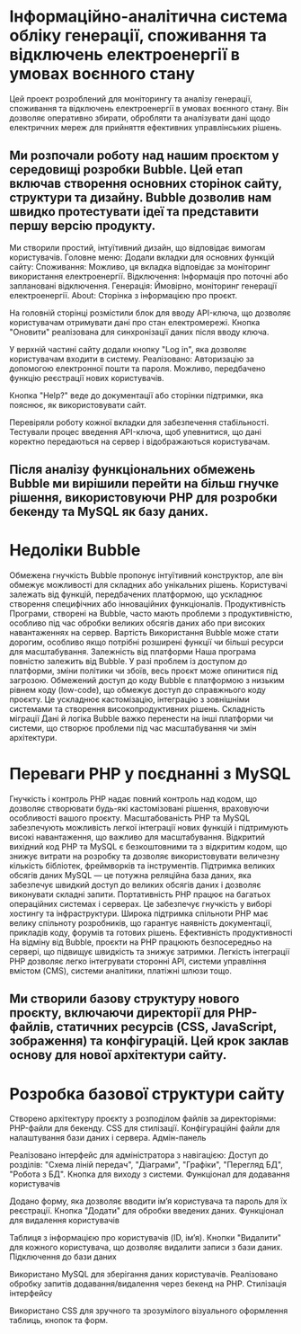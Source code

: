 # Інформаційно-аналітична система обліку генерації, споживання та відключень електроенергії в умовах воєнного стану

Цей проект розроблений для моніторингу та аналізу генерації, споживання та відключень електроенергії в умовах воєнного стану. Він дозволяє оперативно збирати, обробляти та аналізувати дані щодо електричних мереж для прийняття ефективних управлінських рішень.

##  Ми розпочали роботу над нашим проєктом у середовищі розробки Bubble. Цей етап включав створення основних сторінок сайту, структури та дизайну. Bubble дозволив нам швидко протестувати ідеї та представити першу версію продукту.

Ми створили простий, інтуїтивний дизайн, що відповідає вимогам користувачів.
Головне меню: Додали вкладки для основних функцій сайту:
Споживання: Можливо, ця вкладка відповідає за моніторинг використання електроенергії.
Відключення: Інформація про поточні або заплановані відключення.
Генерація: Ймовірно, моніторинг генерації електроенергії.
About: Сторінка з інформацією про проєкт.

На головній сторінці розмістили блок для вводу API-ключа, що дозволяє користувачам отримувати дані про стан електромережі. Кнопка "Оновити" реалізована для синхронізації даних після вводу ключа.

У верхній частині сайту додали кнопку "Log in", яка дозволяє користувачам входити в систему. Реалізовано: Авторизацію за допомогою електронної пошти та пароля. Можливо, передбачено функцію реєстрації нових користувачів.

Кнопка "Help?" веде до документації або сторінки підтримки, яка пояснює, як використовувати сайт.

Перевіряли роботу кожної вкладки для забезпечення стабільності. Тестували процес введення API-ключа, щоб упевнитися, що дані коректно передаються на сервер і відображаються користувачам.

## Після аналізу функціональних обмежень Bubble ми вирішили перейти на більш гнучке рішення, використовуючи PHP для розробки бекенду та MySQL як базу даних.
# Недоліки Bubble
Обмежена гнучкість
Bubble пропонує інтуїтивний конструктор, але він обмежує можливості для складних або унікальних рішень. Користувачі залежать від функцій, передбачених платформою, що ускладнює створення специфічних або інноваційних функціоналів.
Продуктивність
Програми, створені на Bubble, часто мають проблеми з продуктивністю, особливо під час обробки великих обсягів даних або при високих навантаженнях на сервер. Вартість
Використання Bubble може стати дорогим, особливо якщо потрібні розширені функції чи більші ресурси для масштабування. Залежність від платформи
Наша програма повністю залежить від Bubble. У разі проблем із доступом до платформи, зміни політики чи збоїв, весь проєкт може опинитися під загрозою. Обмежений доступ до коду
Bubble є платформою з низьким рівнем коду (low-code), що обмежує доступ до справжнього коду проєкту. Це ускладнює кастомізацію, інтеграцію з зовнішніми системами та створення високопродуктивних рішень. Складність міграції
Дані й логіка Bubble важко перенести на інші платформи чи системи, що створює проблеми під час масштабування чи змін архітектури.

# Переваги PHP у поєднанні з MySQL
Гнучкість і контроль
PHP надає повний контроль над кодом, що дозволяє створювати будь-які кастомізовані рішення, враховуючи особливості вашого проєкту. Масштабованість
PHP та MySQL забезпечують можливість легкої інтеграції нових функцій і підтримують високі навантаження, що важливо для масштабування. Відкритий вихідний код
PHP та MySQL є безкоштовними та з відкритим кодом, що знижує витрати на розробку та дозволяє використовувати величезну кількість бібліотек, фреймворків та інструментів. Підтримка великих обсягів даних
MySQL — це потужна реляційна база даних, яка забезпечує швидкий доступ до великих обсягів даних і дозволяє виконувати складні запити. Портативність
PHP працює на багатьох операційних системах і серверах. Це забезпечує гнучкість у виборі хостингу та інфраструктури. Широка підтримка спільноти
PHP має велику спільноту розробників, що гарантує наявність документації, прикладів коду, форумів та готових рішень. Ефективність продуктивності
На відміну від Bubble, проєкти на PHP працюють безпосередньо на сервері, що підвищує швидкість та знижує затримки. Легкість інтеграції
PHP дозволяє легко інтегрувати сторонні API, системи управління вмістом (CMS), системи аналітики, платіжні шлюзи тощо.

## Ми створили базову структуру нового проєкту, включаючи директорії для PHP-файлів, статичних ресурсів (CSS, JavaScript, зображення) та конфігурацій. Цей крок заклав основу для нової архітектури сайту.
# Розробка базової структури сайту
Створено архітектуру проєкту з розподілом файлів за директоріями: PHP-файли для бекенду. CSS для стилізації. Конфігураційні файли для налаштування бази даних і сервера. Адмін-панель

Реалізовано інтерфейс для адміністратора з навігацією: Доступ до розділів: "Схема ліній передач", "Діаграми", "Графіки", "Перегляд БД", "Робота з БД". Кнопка для виходу з системи. Функціонал для додавання користувачів

Додано форму, яка дозволяє вводити ім’я користувача та пароль для їх реєстрації. Кнопка "Додати" для обробки введених даних. Функціонал для видалення користувачів

Таблиця з інформацією про користувачів (ID, ім’я). Кнопки "Видалити" для кожного користувача, що дозволяє видалити записи з бази даних. Підключення до бази даних

Використано MySQL для зберігання даних користувачів. Реалізовано обробку запитів додавання/видалення через бекенд на PHP. Стилізація інтерфейсу

Використано CSS для зручного та зрозумілого візуального оформлення таблиць, кнопок та форм.






